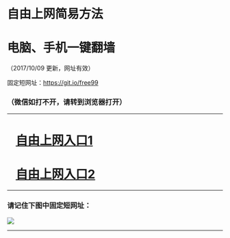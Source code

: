 ﻿# 自由上网简易方法

# 电脑、手机一键翻墙

（2017/10/09 更新，网址有效）

固定短网址：https://git.io/free99

### （微信如打不开，请转到浏览器打开）


***





# &nbsp;&nbsp; <a href="http://ft3161727613.fwq-tz-1001.info/fwqtz01.html?t=100900113981 " target="_blank">自由上网入口1</a>
# &nbsp;&nbsp; <a href="http://ft1074522694.fwq-tz-1002.info/fwqtz02.html?t=100900114642 " target="_blank">自由上网入口2</a>
***

### 请记住下图中固定短网址：

<img src="https://s3-us-west-2.amazonaws.com/fwq-1001/yjfq-20170905okok.png" /> 


***

